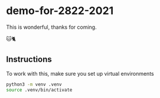 # demo-for-2822-2021

This is wonderful, thanks for coming.

🐱🐈

## Instructions

To work with this, make sure you set up virtual environments

```zsh
python3 -m venv .venv
source .venv/bin/activate
```
